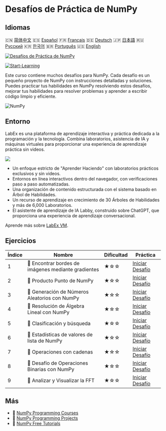 # Desafíos de Práctica de NumPy

## Idiomas

🇨🇳 [简体中文](README_zh.md) 🇪🇸 [Español](README_es.md) 🇫🇷 [Français](README_fr.md) 🇩🇪 [Deutsch](README_de.md) 🇯🇵 [日本語](README_ja.md) 🇷🇺 [Русский](README_ru.md) 🇰🇷 [한국어](README_ko.md) 🇧🇷 [Português](README_pt.md) 🇺🇸 [English](README.md) 

[![Desafíos de Práctica de NumPy](https://cover-creator.labex.io/numpy-practice-challenges.png?lang=es)](https://labex.io/es/courses/numpy-practice-challenges)

[![Start-Learning](https://img.shields.io/badge/Start-Learning-whitesmoke?style=for-the-badge)](https://labex.io/es/courses/numpy-practice-challenges)

Este curso contiene muchos desafíos para NumPy. Cada desafío es un pequeño proyecto de NumPy con instrucciones detalladas y soluciones. Puedes practicar tus habilidades en NumPy resolviendo estos desafíos, mejorar tus habilidades para resolver problemas y aprender a escribir código limpio y eficiente.

![NumPy](https://img.shields.io/badge/NumPy-whitesmoke?style=for-the-badge&logo=numpy)


## Entorno

LabEx es una plataforma de aprendizaje interactiva y práctica dedicada a la programación y la tecnología. Combina laboratorios, asistencia de IA y máquinas virtuales para proporcionar una experiencia de aprendizaje práctica sin videos.

![](https://tutorial-screenshot.getvm.io/images/vm-1725247253.png)

- Un enfoque estricto de "Aprender Haciendo" con laboratorios prácticos exclusivos y sin videos.
- Entornos en línea interactivos dentro del navegador, con verificaciones paso a paso automatizadas.
- Una organización de contenido estructurada con el sistema basado en Árbol de Habilidades.
- Un recurso de aprendizaje en crecimiento de 30 Árboles de Habilidades y más de 6,000 Laboratorios.
- El asistente de aprendizaje de IA Labby, construido sobre ChatGPT, que proporciona una experiencia de aprendizaje conversacional.

Aprende más sobre [LabEx VM](https://support.labex.io/using-labex/virtual-machine).

## Ejercicios

|   Índice | Nombre                                              | Dificultad   | Práctica                                                                                                                    |
|----------|-----------------------------------------------------|--------------|-----------------------------------------------------------------------------------------------------------------------------|
|        1 | 🎯 Encontrar bordes de imágenes mediante gradientes | ★☆☆          | <a target='_blank' href='https://labex.io/es/labs/numpy-find-image-edges-by-gradients-259151'>Iniciar Desafío</a>           |
|        2 | 🎯 Producto Punto de NumPy                          | ★☆☆          | <a target='_blank' href='https://labex.io/es/labs/python-numpy-dot-product-8737'>Iniciar Desafío</a>                        |
|        3 | 🎯 Generación de Números Aleatorios con NumPy       | ★☆☆          | <a target='_blank' href='https://labex.io/es/labs/python-random-number-generation-with-numpy-34635'>Iniciar Desafío</a>     |
|        4 | 🎯 Resolución de Álgebra Lineal con NumPy           | ★☆☆          | <a target='_blank' href='https://labex.io/es/labs/python-linear-algebra-solving-with-numpy-8000'>Iniciar Desafío</a>        |
|        5 | 🎯 Clasificación y búsqueda                         | ★☆☆          | <a target='_blank' href='https://labex.io/es/labs/python-sorting-and-searching-154566'>Iniciar Desafío</a>                  |
|        6 | 🎯 Estadísticas de valores de lista de NumPy        | ★☆☆          | <a target='_blank' href='https://labex.io/es/labs/python-numpy-list-value-statistics-664'>Iniciar Desafío</a>               |
|        7 | 🎯 Operaciones con cadenas                          | ★☆☆          | <a target='_blank' href='https://labex.io/es/labs/python-string-operations-148882'>Iniciar Desafío</a>                      |
|        8 | 🎯 Desafío de Operaciones Binarias con NumPy        | ★☆☆          | <a target='_blank' href='https://labex.io/es/labs/python-binary-operations-challenge-with-numpy-153823'>Iniciar Desafío</a> |
|        9 | 🎯 Analizar y Visualizar la FFT                     | ★☆☆          | <a target='_blank' href='https://labex.io/es/labs/python-analyze-and-visualize-fft-55715'>Iniciar Desafío</a>               |

## Más

- 🔗 [NumPy Programming Courses](https://github.com/labex-labs/awesome-programming-courses)
- 🔗 [NumPy Programming Projects](https://github.com/labex-labs/awesome-programming-projects)
- 🔗 [NumPy Free Tutorials](https://github.com/labex-labs/numpy-free-tutorials)

